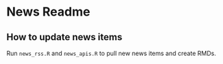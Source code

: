 # News Readme

## How to update news items

Run `news_rss.R` and `news_apis.R` to pull new news items and create RMDs.
